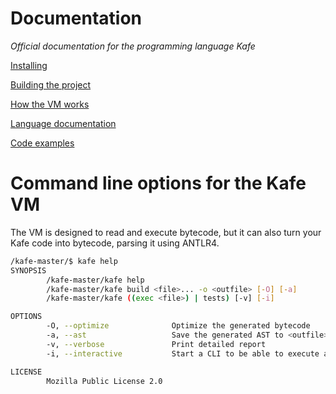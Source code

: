 # Documentation
*Official documentation for the programming language Kafe*

[Installing](installing.md)

[Building the project](building.md)

[How the VM works](vm.md)

[Language documentation](lang/main.md)

[Code examples](examples.md)

# Command line options for the Kafe VM

The VM is designed to read and execute bytecode, but it can also turn your Kafe code into bytecode, parsing it using ANTLR4.

```bash
/kafe-master/$ kafe help
SYNOPSIS
        /kafe-master/kafe help
        /kafe-master/kafe build <file>... -o <outfile> [-O] [-a]
        /kafe-master/kafe ((exec <file>) | tests) [-v] [-i]

OPTIONS
        -O, --optimize              Optimize the generated bytecode
        -a, --ast                   Save the generated AST to <outfile>.ast
        -v, --verbose               Print detailed report
        -i, --interactive           Start a CLI to be able to execute a file instruction per instruction

LICENSE
        Mozilla Public License 2.0
```
